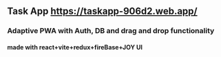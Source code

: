## Task App https://taskapp-906d2.web.app/
### Adaptive PWA with Auth, DB and  drag and drop functionality
#### made with react+vite+redux+fireBase+JOY UI
